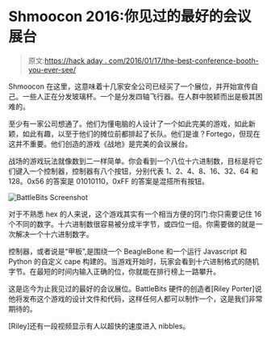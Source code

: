 # Shmoocon 2016:你见过的最好的会议展台

> 原文:[https://hack aday . com/2016/01/17/the-best-conference-booth-you-ever-see/](https://hackaday.com/2016/01/17/the-best-conference-booth-youll-ever-see/)

Shmoocon 在这里，这意味着十几家安全公司已经买了一个展位，并开始宣传自己。一些人正在分发玻璃杯。一个是分发四轴飞行器。在人群中脱颖而出是极其困难的。

至少有一家公司想通了。他们为懂电脑的人设计了一个如此完美的游戏，如此新颖，如此有趣，以至于他们的摊位前都排起了长队。他们是谁？Fortego，但现在这并不重要。他们创造的游戏《战地》是完美的会议展台。

战场的游戏玩法就像数到二一样简单。你会看到一个八位十六进制数，目标是将它们键入一个控制器，控制器有八个按钮，分别代表 1、2、4、8、16、32、64 和 128。0x56 的答案是 01010110，0xFF 的答案是混搭所有按钮。

![BattleBits Screenshot](../Images/b0973cc89efb92c4487a8478c0530c0b.png)

对于不熟悉 hex 的人来说，这个游戏其实有一个相当方便的窍门:你只需要记住 16 个不同的数字。十六进制数很容易被分成半字节，或四位一组。你需要做的就是一次解决一个十六进制数字。

控制器，或者说是“甲板”,是围绕一个 BeagleBone 和一个运行 Javascript 和 Python 的自定义 cape 构建的。当游戏开始时，玩家会看到十六进制格式的随机字节。在最短的时间内输入正确的位，你就能在排行榜上一路攀升。

这是迄今为止我见过的最好的会议展位。BattleBits 硬件的创造者[Riley Porter]说他将发布这个游戏的设计文件和代码，这样任何人都可以制作一个，这是我们非常期待的。

[Riley]还有一段视频显示有人以超快的速度进入 nibbles。